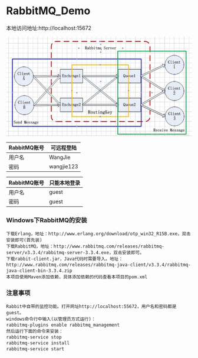 # RabbitMQ_Demo
本地访问地址:http://localhost:15672

![RabbitMQ系统架构图](image/系统架构图.jpg)

|RabbitMQ账号|可远程登陆 |
|------|-------|
|用户名|WangJie|
|密码|wangjie123|

|RabbitMQ账号|只能本地登录|
|-----|-----|
|用户名|guest|
|密码|guest|

### Windows下RabbitMQ的安装
```
下载Erlang，地址：http://www.erlang.org/download/otp_win32_R15B.exe，双击安装即可(首先装)
下载RabbitMQ，地址：http://www.rabbitmq.com/releases/rabbitmq-server/v3.3.4/rabbitmq-server-3.3.4.exe，双击安装即可。
下载rabbit-client.jar，Java代码时需要导入。地址：http://www.rabbitmq.com/releases/rabbitmq-java-client/v3.3.4/rabbitmq-java-client-bin-3.3.4.zip
本项目使用Maven添加依赖，具体添加依赖的代码查看本项目的pom.xml
```

### 注意事项
```
Rabbit中自带的监控功能。打开网址http://localhost:55672，用户名和密码都是guest。
windows命令行中输入(以管理员方式运行)：
rabbitmq-plugins enable rabbitmq_management
然后运行下面的命令来安装：
rabbitmq-service stop
rabbitmq-service install
rabbitmq-service start
```
